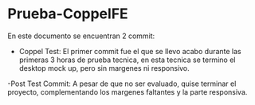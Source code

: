 # Prueba-CoppelFE
 En este documento se encuentran 2 commit:
 - Coppel Test: El primer commit fue el que se llevo acabo durante las primeras 3 horas de prueba tecnica, en esta tecnica se termino el desktop mock up, pero sin margenes ni responsivo.
 
 -Post Test Commit: A pesar de que no ser evaluado, quise terminar el proyecto, complementando los margenes faltantes y la parte responsiva.